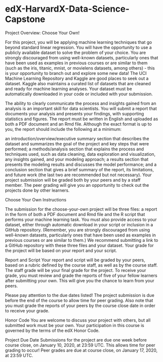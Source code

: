 # edX-HarvardX-Data-Science-Capstone
Project Overview: Choose Your Own!

For this project, you will be applying machine learning techniques that go beyond standard linear regression. You will have the opportunity to use a publicly available dataset to solve the problem of your choice. You are strongly discouraged from using well-known datasets, particularly ones that have been used as examples in previous courses or are similar to them (such as the iris, titanic, mnist, or movielens datasets, among others) - this is your opportunity to branch out and explore some new data! The UCI Machine Learning Repository and Kaggle are good places to seek out a dataset. Kaggle also maintains a curated list of datasets that are cleaned and ready for machine learning analyses. Your dataset must be automatically downloaded in your code or included with your submission. 

The ability to clearly communicate the process and insights gained from an analysis is an important skill for data scientists. You will submit a report that documents your analysis and presents your findings, with supporting statistics and figures. The report must be written in English and uploaded as both a PDF document and an Rmd file. Although the exact format is up to you, the report should include the following at a minimum:

an introduction/overview/executive summary section that describes the dataset and summarizes the goal of the project and key steps that were performed;
a methods/analysis section that explains the process and techniques used, such as data cleaning, data exploration and visualization, any insights gained, and your modeling approach;
a results section that presents the modeling results and discusses the model performance; and
a conclusion section that gives a brief summary of the report, its limitations, and future work (the last two are recommended but not necessary).
Your project submission will be graded both by your peers and by a staff member. The peer grading will give you an opportunity to check out the projects done by other learners.


Choose Your Own Instructions

The submission for the choose-your-own project will be three files: a report in the form of both a PDF document and Rmd file and the R script that performs your machine learning task. You must also provide access to your dataset, either through automatic download in your script or inclusion in a GitHub repository. (Remember, you are strongly discouraged from using well-known datasets, particularly ones that have been used as examples in previous courses or are similar to them.) We recommend submitting a link to a GitHub repository with these three files and your dataset. Your grade for the project will be based on your report and your script.

Report and Script
Your report and script will be graded by your peers, based on a rubric defined by the course staff, as well as by the course staff. The staff grade will be your final grade for the project. To receive your grade, you must review and grade the reports of five of your fellow learners after submitting your own. This will give you the chance to learn from your peers.

Please pay attention to the due dates listed! The project submission is due before the end of the course to allow time for peer grading. Also note that you must grade the reports of your peers by the course close date in order to receive your grade.

Honor Code
You are welcome to discuss your project with others, but all submitted work must be your own. Your participation in this course is governed by the terms of the edX Honor Code.

Project Due Date
Submissions for the project are due one week before course close, on January 10, 2020, at 23:59 UTC. This allows time for peer grading to occur! Peer grades are due at course close, on January 17, 2020, at 23:59 UTC.

